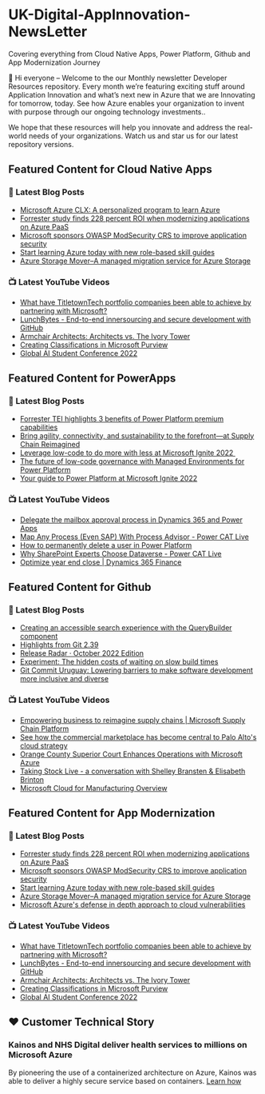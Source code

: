 # UK-Digital-AppInnovation-NewsLetter

Covering everything from Cloud Native Apps, Power Platform, Github and App Modernization Journey

👋 Hi everyone – Welcome to the our Monthly newsletter Developer Resources repository. Every month we’re featuring exciting stuff around Application Innovation and what’s next new in Azure that we are Innovating for tomorrow, today. See how Azure enables your organization to invent with purpose through our ongoing technology investments..


We hope that these resources will help you innovate and address the real-world needs of your organizations. Watch us and star us for our latest repository versions.

## Featured Content for Cloud Native Apps


### 📝 Latest Blog Posts

    
<!-- BLOGCNA:START -->
- [Microsoft Azure CLX: A personalized program to learn Azure](https://azure.microsoft.com/blog/microsoft-azure-clx-a-personalized-program-to-learn-azure/)
- [Forrester study finds 228 percent ROI when modernizing applications on Azure PaaS](https://azure.microsoft.com/blog/forrester-study-finds-228-percent-roi-when-modernizing-applications-on-azure-paas/)
- [Microsoft sponsors OWASP ModSecurity CRS to improve application security](https://azure.microsoft.com/blog/microsoft-sponsors-owasp-modsecurity-crs-to-improve-application-security/)
- [Start learning Azure today with new role-based skill guides](https://azure.microsoft.com/blog/start-learning-azure-today-with-new-rolebased-skill-guides/)
- [Azure Storage Mover–A managed migration service for Azure Storage](https://azure.microsoft.com/blog/azure-storage-mover-a-managed-migration-service-for-azure-storage-2/)
<!-- BLOGCNA:END -->

### 📺 Latest YouTube Videos

 
<!-- YOUTUBECNA:START -->
- [What have TitletownTech portfolio companies been able to achieve by partnering with Microsoft?](https://www.youtube.com/watch?v=__tTI76tbsM)
- [LunchBytes - End-to-end innersourcing and secure development with GitHub](https://www.youtube.com/watch?v=03za5iRKf_8)
- [Armchair Architects: Architects vs. The Ivory Tower](https://www.youtube.com/watch?v=2ezIiYHLXhc)
- [Creating Classifications in Microsoft Purview](https://www.youtube.com/watch?v=n_GyHRljjeU)
- [Global AI Student Conference 2022](https://www.youtube.com/watch?v=NGtatwmtuzI)
<!-- YOUTUBECNA:END -->

##  Featured Content for PowerApps
### 📝 Latest Blog Posts
<!-- BLOGPOWER:START -->
- [Forrester TEI highlights 3 benefits of Power Platform premium capabilities](https://cloudblogs.microsoft.com/powerplatform/2022/11/28/forrester-tei-highlights-3-benefits-of-power-platform-premium-capabilities/)
- [Bring agility, connectivity, and sustainability to the forefront—at Supply Chain Reimagined](https://cloudblogs.microsoft.com/dynamics365/bdm/2022/10/27/bring-agility-connectivity-and-sustainability-to-the-forefront-at-supply-chain-reimagined/)
- [Leverage low-code to do more with less at Microsoft Ignite 2022 ](https://cloudblogs.microsoft.com/powerplatform/2022/10/12/leverage-low-code-to-do-more-with-less-at-microsoft-ignite-2022/)
- [The future of low-code governance with Managed Environments for Power Platform](https://cloudblogs.microsoft.com/powerplatform/2022/10/12/the-future-of-low-code-governance-with-managed-environments-for-power-platform/)
- [Your guide to Power Platform at Microsoft Ignite 2022](https://cloudblogs.microsoft.com/powerplatform/2022/10/05/your-guide-to-power-platform-at-microsoft-ignite-2022/)
<!-- BLOGPOWER:END -->
 ### 📺 Latest YouTube Videos
    
<!-- YOUTUBEPOWER:START -->
- [Delegate the mailbox approval process in Dynamics 365 and Power Apps](https://www.youtube.com/watch?v=TPS5KvFvy88)
- [Map Any Process &lpar;Even SAP&rpar; With Process Advisor - Power CAT Live](https://www.youtube.com/watch?v=SNLtyi_ZZOQ)
- [How to permanently delete a user in Power Platform](https://www.youtube.com/watch?v=FaTetIyhSes)
- [Why SharePoint Experts Choose Dataverse - Power CAT Live](https://www.youtube.com/watch?v=fbKZlF1WMBk)
- [Optimize year end close | Dynamics 365 Finance](https://www.youtube.com/watch?v=G_AFxWZddYs)
<!-- YOUTUBEPOWER:END -->

##  Featured Content for Github
### 📝 Latest Blog Posts
<!-- BLOGGITHUB:START -->
- [Creating an accessible search experience with the QueryBuilder component](https://github.blog/2022-12-13-creating-an-accessible-search-experience-with-the-querybuilder-component/)
- [Highlights from Git 2.39](https://github.blog/2022-12-12-highlights-from-git-2-39/)
- [Release Radar · October 2022 Edition](https://github.blog/2022-12-09-release-radar-october-2022/)
- [Experiment: The hidden costs of waiting on slow build times](https://github.blog/2022-12-08-experiment-the-hidden-costs-of-waiting-on-slow-build-times/)
- [Git Commit Uruguay: Lowering barriers to make software development more inclusive and diverse](https://github.blog/2022-12-08-git-commit-uruguay-lowering-barriers-to-make-software-development-more-inclusive-and-diverse/)
<!-- BLOGGITHUB:END -->
### 📺 Latest YouTube Videos
<!-- YOUTUBEGITHUB:START -->
- [Empowering business to reimagine supply chains | Microsoft Supply Chain Platform](https://www.youtube.com/watch?v=DCMvdOWKy_c)
- [See how the commercial marketplace has become central to Palo Alto&#39;s cloud strategy](https://www.youtube.com/watch?v=KRNlvN0wXD4)
- [Orange County Superior Court Enhances Operations with Microsoft Azure](https://www.youtube.com/watch?v=647ZuMqlzXY)
- [Taking Stock Live - a conversation with Shelley Bransten &amp; Elisabeth Brinton](https://www.youtube.com/watch?v=iZx9ES45S-U)
- [Microsoft Cloud for Manufacturing Overview](https://www.youtube.com/watch?v=dYqJPaehrQo)
<!-- YOUTUBEGITHUB:END -->
##  Featured Content for App Modernization
### 📝 Latest Blog Posts
<!-- BLOGAPPMOD:START -->
- [Forrester study finds 228 percent ROI when modernizing applications on Azure PaaS](https://azure.microsoft.com/blog/forrester-study-finds-228-percent-roi-when-modernizing-applications-on-azure-paas/)
- [Microsoft sponsors OWASP ModSecurity CRS to improve application security](https://azure.microsoft.com/blog/microsoft-sponsors-owasp-modsecurity-crs-to-improve-application-security/)
- [Start learning Azure today with new role-based skill guides](https://azure.microsoft.com/blog/start-learning-azure-today-with-new-rolebased-skill-guides/)
- [Azure Storage Mover–A managed migration service for Azure Storage](https://azure.microsoft.com/blog/azure-storage-mover-a-managed-migration-service-for-azure-storage-2/)
- [Microsoft Azure's defense in depth approach to cloud vulnerabilities](https://azure.microsoft.com/blog/microsoft-azures-defense-in-depth-approach-to-cloud-vulnerabilities/)
<!-- BLOGAPPMOD:END -->
### 📺 Latest YouTube Videos
<!-- YOUTUBEAPPMOD:START -->
- [What have TitletownTech portfolio companies been able to achieve by partnering with Microsoft?](https://www.youtube.com/watch?v=__tTI76tbsM)
- [LunchBytes - End-to-end innersourcing and secure development with GitHub](https://www.youtube.com/watch?v=03za5iRKf_8)
- [Armchair Architects: Architects vs. The Ivory Tower](https://www.youtube.com/watch?v=2ezIiYHLXhc)
- [Creating Classifications in Microsoft Purview](https://www.youtube.com/watch?v=n_GyHRljjeU)
- [Global AI Student Conference 2022](https://www.youtube.com/watch?v=NGtatwmtuzI)
<!-- YOUTUBEAPPMOD:END -->


## ♥️ Customer Technical Story 

### Kainos and NHS Digital deliver health services to millions on Microsoft Azure

By pioneering the use of a containerized architecture on Azure, Kainos was able to deliver a highly secure service based on containers. [Learn how](https://customers.microsoft.com/en-us/story/1368348549535774520-kainos-and-nhs-digital-deliver-health-services-to-millions-on-microsoft-azure)

